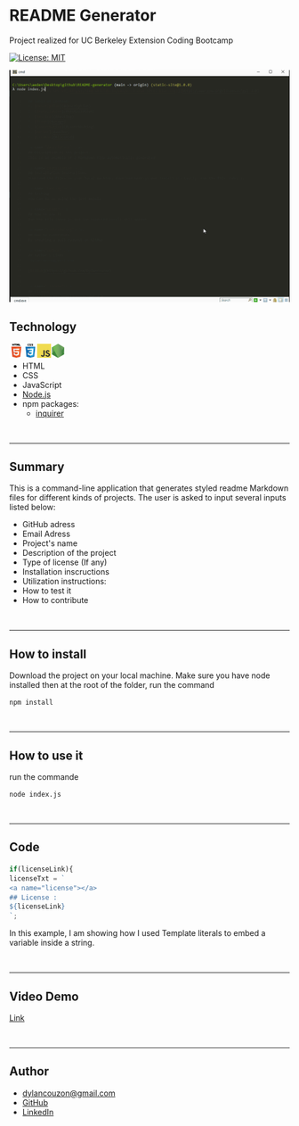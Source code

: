# README Generator
Project realized for UC Berkeley Extension Coding Bootcamp

[![License: MIT](https://img.shields.io/badge/License-MIT-yellow.svg)](https://opensource.org/licenses/MIT)

![Site](./generator.gif)

## Technology
<img align="left" alt="HTML" width="25x" src="https://raw.githubusercontent.com/github/explore/80688e429a7d4ef2fca1e82350fe8e3517d3494d/topics/html/html.png"/> &nbsp;
<img align="left" alt="JavaScript" width="25x" src="https://raw.githubusercontent.com/github/explore/80688e429a7d4ef2fca1e82350fe8e3517d3494d/topics/css/css.png"/> &nbsp;
<img align="left" alt="JavaScript" width="25x" src="https://raw.githubusercontent.com/github/explore/80688e429a7d4ef2fca1e82350fe8e3517d3494d/topics/javascript/javascript.png"/> &nbsp;
<img align="left" alt="JavaScript" width="25x" src="https://raw.githubusercontent.com/github/explore/80688e429a7d4ef2fca1e82350fe8e3517d3494d/topics/nodejs/nodejs.png"/> &nbsp;

- HTML
- CSS
- JavaScript
- [Node.js](https://nodejs.org/en/)
- npm packages:
    - [inquirer](https://www.npmjs.com/package/inquirer)

<br>
<hr>

## Summary 
This is a command-line application that generates styled readme Markdown files for different kinds of projects.
The user is asked to input several inputs listed below:

* GitHub adress
* Email Adress
* Project's name
* Description of the project
* Type of license (If any)
* Installation inscructions
* Utilization instructions:
* How to test it
* How to contribute

<br>
<hr>

## How to install
Download the project on your local machine.
Make sure you have node installed then at the root of the folder, run the command
```
npm install
```
<br>
<hr>

## How to use it
run the commande 
```
node index.js
```

<br>
<hr>

## Code 
```js
if(licenseLink){
licenseTxt = `
<a name="license"></a>
## License :
${licenseLink}
`;
```
In this example, I am showing how I used Template literals to embed a variable inside a string.

<br>
<hr>

## Video Demo

[Link](https://drive.google.com/file/d/1RE9OOLVVlufw4FwKrB8I2N89NHVafr8Q/view)

<br>
<hr>

## Author
- [dylancouzon@gmail.com](mailto:dylancouzon@gmail.com)
- [GitHub](https://github.com/Dylancouzon)
- [LinkedIn](https://www.linkedin.com/in/dcouzon/)


